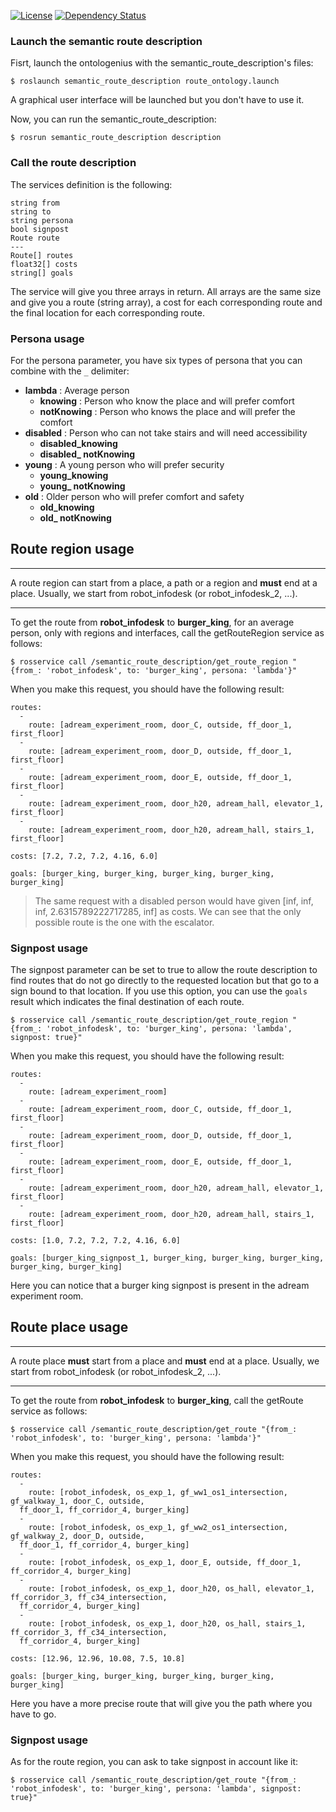  [![License][License-Image]][License-Url]
 [![Dependency Status][Dependency-Image]][Dependency-Url]


### Launch the semantic route description

Fisrt, launch the ontologenius with the semantic_route_description's files:
```
$ roslaunch semantic_route_description route_ontology.launch
```
A graphical user interface will be launched but you don't have to use it.

Now, you can run the semantic_route_description:
```
$ rosrun semantic_route_description description
```

### Call the route description

The services definition is the following:
```
string from
string to
string persona
bool signpost
Route route
---
Route[] routes
float32[] costs
string[] goals
```

The service will give you three arrays in return. All arrays are the same size and give you a route (string array), a cost for each corresponding route and the final location for each corresponding route.

### Persona usage

For the persona parameter, you have six types of persona that you can combine with the `_` delimiter:
 - **lambda** : Average person
    - **knowing** : Person who know the place and will prefer comfort
    - **notKnowing** : Person who knows the place and will prefer the comfort
 - **disabled** : Person who can not take stairs and will need accessibility
    - **disabled_knowing**
    - **disabled_ notKnowing**
 - **young** : A young person who will prefer security
    - **young_knowing**
    - **young_ notKnowing**
 - **old** : Older person who will prefer comfort and safety
    - **old_knowing**
    - **old_ notKnowing**

## Route region usage

---
A route region can start from a place, a path or a region and **must** end at a place.
Usually, we start from robot_infodesk (or robot_infodesk_2, ...).

---

To get the route from **robot_infodesk** to **burger_king**, for an average person, only with regions and interfaces, call the getRouteRegion service as follows:
```
$ rosservice call /semantic_route_description/get_route_region "{from_: 'robot_infodesk', to: 'burger_king', persona: 'lambda'}"
```

When you make this request, you should have the following result:
```
routes:
  -
    route: [adream_experiment_room, door_C, outside, ff_door_1, first_floor]
  -
    route: [adream_experiment_room, door_D, outside, ff_door_1, first_floor]
  -
    route: [adream_experiment_room, door_E, outside, ff_door_1, first_floor]
  -
    route: [adream_experiment_room, door_h20, adream_hall, elevator_1, first_floor]
  -
    route: [adream_experiment_room, door_h20, adream_hall, stairs_1, first_floor]

costs: [7.2, 7.2, 7.2, 4.16, 6.0]

goals: [burger_king, burger_king, burger_king, burger_king, burger_king]
```

> The same request with a disabled person would have given [inf, inf, inf, 2.6315789222717285, inf] as costs. We can see that the only possible route is the one with the escalator.

### Signpost usage

The signpost parameter can be set to true to allow the route description to find routes that do not go directly to the requested location but that go to a sign bound to that location.
If you use this option, you can use the `goals` result which indicates the final destination of each route.

```
$ rosservice call /semantic_route_description/get_route_region "{from_: 'robot_infodesk', to: 'burger_king', persona: 'lambda', signpost: true}"
```

When you make this request, you should have the following result:
```
routes:
  -
    route: [adream_experiment_room]
  -
    route: [adream_experiment_room, door_C, outside, ff_door_1, first_floor]
  -
    route: [adream_experiment_room, door_D, outside, ff_door_1, first_floor]
  -
    route: [adream_experiment_room, door_E, outside, ff_door_1, first_floor]
  -
    route: [adream_experiment_room, door_h20, adream_hall, elevator_1, first_floor]
  -
    route: [adream_experiment_room, door_h20, adream_hall, stairs_1, first_floor]

costs: [1.0, 7.2, 7.2, 7.2, 4.16, 6.0]

goals: [burger_king_signpost_1, burger_king, burger_king, burger_king, burger_king, burger_king]
```

Here you can notice that a burger king signpost is present in the adream experiment room.

## Route place usage

---
A route place **must** start from a place and **must** end at a place.
Usually, we start from robot_infodesk (or robot_infodesk_2, ...).

---

To get the route from **robot_infodesk** to **burger_king**, call the getRoute service as follows:
```
$ rosservice call /semantic_route_description/get_route "{from_: 'robot_infodesk', to: 'burger_king', persona: 'lambda'}"
```

When you make this request, you should have the following result:
```
routes:
  -
    route: [robot_infodesk, os_exp_1, gf_ww1_os1_intersection, gf_walkway_1, door_C, outside,
  ff_door_1, ff_corridor_4, burger_king]
  -
    route: [robot_infodesk, os_exp_1, gf_ww2_os1_intersection, gf_walkway_2, door_D, outside,
  ff_door_1, ff_corridor_4, burger_king]
  -
    route: [robot_infodesk, os_exp_1, door_E, outside, ff_door_1, ff_corridor_4, burger_king]
  -
    route: [robot_infodesk, os_exp_1, door_h20, os_hall, elevator_1, ff_corridor_3, ff_c34_intersection,
  ff_corridor_4, burger_king]
  -
    route: [robot_infodesk, os_exp_1, door_h20, os_hall, stairs_1, ff_corridor_3, ff_c34_intersection,
  ff_corridor_4, burger_king]

costs: [12.96, 12.96, 10.08, 7.5, 10.8]

goals: [burger_king, burger_king, burger_king, burger_king, burger_king]
```
Here you have a more precise route that will give you the path where you have to go.

### Signpost usage

As for the route region, you can ask to take signpost in account like it:
```
$ rosservice call /semantic_route_description/get_route "{from_: 'robot_infodesk', to: 'burger_king', persona: 'lambda', signpost: true}"
```

[License-Url]: https://opensource.org/licenses/Apache-2.0
[License-Image]: https://img.shields.io/badge/License-Apache%202.0-blue.svg
[Dependency-Image]: https://img.shields.io/badge/dependencies-ontologenius-1eb0fc.svg
[Dependency-Url]: https://github.com/sarthou/ontologenius
